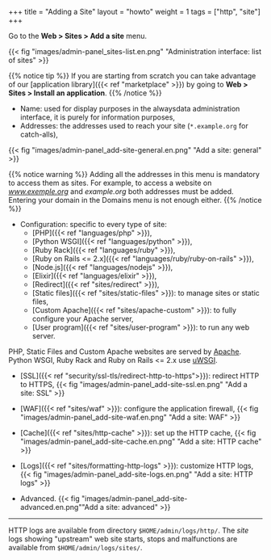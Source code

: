 +++
title = "Adding a Site"
layout = "howto"
weight = 1
tags = ["http", "site"]
+++

Go to the **Web > Sites > Add a site** menu.

{{< fig "images/admin-panel_sites-list.en.png" "Administration interface: list of sites" >}}

{{% notice tip %}}
If you are starting from scratch you can take advantage of our [application library]({{< ref "marketplace" >}}) by going to **Web > Sites > Install an application**.
{{% /notice %}}

- Name: used for display purposes in the alwaysdata administration interface, it is purely for information purposes,
- Addresses: the addresses used to reach your site (`*.example.org` for catch-alls),

{{< fig "images/admin-panel_add-site-general.en.png" "Add a site: general" >}}

{{% notice warning %}}
Adding all the addresses in this menu is mandatory to access them as sites. For example, to access a website on *www.exemple.org* and *example.org* both addresses must be added. Entering your domain in the Domains menu is not enough either.
{{% /notice %}}

- Configuration: specific to every type of site:
    - [PHP]({{< ref "languages/php" >}}),
    - [Python WSGI]({{< ref "languages/python" >}}),
    - [Ruby Rack]({{< ref "languages/ruby" >}}),
    - [Ruby on Rails <= 2.x]({{< ref "languages/ruby/ruby-on-rails" >}}),
    - [Node.js]({{< ref "languages/nodejs" >}}),
    - [Elixir]({{< ref "languages/elixir" >}}),
    - [Redirect]({{< ref "sites/redirect" >}}),
    - [Static files]({{< ref "sites/static-files" >}}): to manage sites or static files,
    - [Custom Apache]({{< ref "sites/apache-custom" >}}): to fully configure your Apache server,
    - [User program]({{< ref "sites/user-program" >}}): to run any web server.

PHP, Static Files and Custom Apache websites are served by [Apache](https://httpd.apache.org/). Python WSGI, Ruby Rack and Ruby on Rails <= 2.x use [uWSGI](https://uwsgi-docs.readthedocs.io/en/latest/).

-   [SSL]({{< ref "security/ssl-tls/redirect-http-to-https">}}): redirect HTTP to HTTPS,
    {{< fig "images/admin-panel_add-site-ssl.en.png" "Add a site: SSL" >}}

-   [WAF]({{< ref "sites/waf" >}}): configure the application firewall,
    {{< fig "images/admin-panel_add-site-waf.en.png" "Add a site: WAF" >}}

-   [Cache]({{< ref "sites/http-cache" >}}): set up the HTTP cache,
    {{< fig "images/admin-panel_add-site-cache.en.png" "Add a site: HTTP cache" >}}

-   [Logs]({{< ref "sites/formatting-http-logs" >}}): customize HTTP logs,
    {{< fig "images/admin-panel_add-site-logs.en.png" "Add a site: HTTP logs" >}}

-   Advanced.
    {{< fig "images/admin-panel_add-site-advanced.en.png""Add a site: advanced" >}}

---

HTTP logs are available from directory `$HOME/admin/logs/http/`. The *site* logs showing "upstream" web site starts, stops and malfunctions are available from `$HOME/admin/logs/sites/`.
